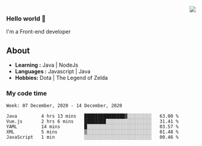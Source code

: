 <img align='right' src="https://github-readme-stats.vercel.app/api?username=jumodada&show_icons=true&theme=vue">

### Hello world 👋

I'm a Front-end developer 
    
## About
-  **Learning :** Java | NodeJs
-  **Languages :** Javascript | Java
-  **Hobbies:** Dota | The Legend of Zelda

### My code time

<!--START_SECTION:waka-->
```text
Week: 07 December, 2020 - 14 December, 2020

Java         4 hrs 13 mins   ███████████████▓░░░░░░░░░   63.00 % 
Vue.js       2 hrs 6 mins    ████████░░░░░░░░░░░░░░░░░   31.41 % 
YAML         14 mins         █░░░░░░░░░░░░░░░░░░░░░░░░   03.57 % 
XML          5 mins          ▒░░░░░░░░░░░░░░░░░░░░░░░░   01.48 % 
JavaScript   1 min           ░░░░░░░░░░░░░░░░░░░░░░░░░   00.46 % 
```
<!--END_SECTION:waka-->
